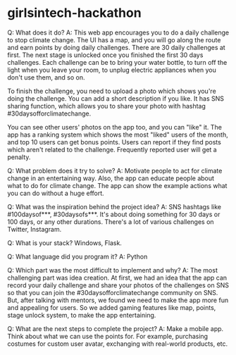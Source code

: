 # girlsintech-hackathon

Q: What does it do?
A: This web app encourages you to do a daily challenge to stop climate change.
The UI has a map, and you will go along the route and earn points by doing daily challenges.
There are 30 daily challenges at first.
The next stage is unlocked once you finished the first 30 days challenges.
Each challenge can be to bring your water bottle, to turn off the light when you leave your room, to unplug electric appliances when you don't use them, and so on.

To finish the challenge, you need to upload a photo which shows you're doing the challenge. You can add a short description if you like.
It has SNS sharing function, which allows you to share your photo with hashtag #30daysofforclimatechange.

You can see other users' photos on the app too, and you can "like" it.
The app has a ranking system which shows the most "liked" users of the month, and top 10 users can get bonus points.
Users can report if they find posts which aren't related to the challenge. Frequently reported user will get a penalty.

Q: What problem does it try to solve?
A: Motivate people to act for climate change in an entertaining way.
Also, the app can educate people about what to do for climate change.
The app can show the example actions what you can do without a huge effort.

Q: What was the inspiration behind the project idea?
A: SNS hashtags like #100daysof***, #30daysofs***.
It's about doing something for 30 days or 100 days, or any other durations. There's a lot of various challenges on Twitter, Instagram.

Q: What is your stack?
Windows, Flask.

Q: What language did you program it?
A: Python

Q: Which part was the most difficult to implement and why?
A: The most challenging part was idea creation. At first, we had an idea that the app can record your daily challenge and share your photos of the challenges on SNS so that you can join the #30daysofforclimatechange community on SNS.
But, after talking with mentors, we found we need to make the app more fun and appealing for users.
So we added gaming features like map, points, stage unlock system, to make the app entertaining.

Q: What are the next steps to complete the project?
A: Make a mobile app.
Think about what we can use the points for. For example, purchasing costumes for custom user avatar,
exchanging with real-world products, etc.
